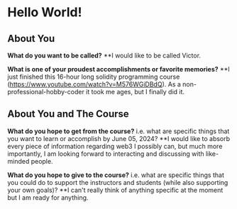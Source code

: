 # Hello World!

## About You

**What do you want to be called?**
**I would like to be called Victor.

**What is one of your proudest accomplishments or favorite memories?** 
**I just finished this 16-hour long solidity programming course (https://www.youtube.com/watch?v=M576WGiDBdQ). As a non-professional-hobby-coder it took me ages, but I finally did it.

## About You and The Course

**What do you hope to get from the course?** i.e. what are specific things that you want to learn or accomplish by June 05, 2024?
**I would like to absorb every piece of information regarding web3 I possibly can, but much more importantly, I am looking forward to interacting and discussing with like-minded people.

**What do you hope to give to the course?** i.e. what are specific things that you could do to support the instructors and students (while also supporting your own goals)? 
**I can't really think of anything specific at the moment but I am ready for anything.

